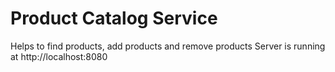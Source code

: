 # Product Catalog Service
Helps to find products, add products and remove products
Server is running at http://localhost:8080